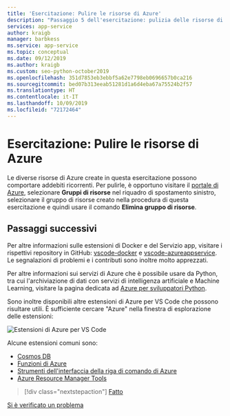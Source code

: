 ```yaml
---
title: 'Esercitazione: Pulire le risorse di Azure'
description: "Passaggio 5 dell'esercitazione: pulizia delle risorse di Azure per evitare di incorrere in addebiti ricorrenti."
services: app-service
author: kraigb
manager: barbkess
ms.service: app-service
ms.topic: conceptual
ms.date: 09/12/2019
ms.author: kraigb
ms.custom: seo-python-october2019
ms.openlocfilehash: 351d7853eb3ebbf5a62e7798eb0696657b0ca216
ms.sourcegitcommit: bed07b313eeab51281d1a6d4eba67a75524b2f57
ms.translationtype: HT
ms.contentlocale: it-IT
ms.lasthandoff: 10/09/2019
ms.locfileid: "72172464"
---
```

# <a name="tutorial-clean-up-azure-resources"></a>Esercitazione: Pulire le risorse di Azure

Le diverse risorse di Azure create in questa esercitazione possono comportare addebiti ricorrenti. Per pulirle, è opportuno visitare il [portale di Azure](https://portal.azure.com), selezionare **Gruppi di risorse** nel riquadro di spostamento sinistro, selezionare il gruppo di risorse creato nella procedura di questa esercitazione e quindi usare il comando **Elimina gruppo di risorse**.

## <a name="next-steps"></a>Passaggi successivi

Per altre informazioni sulle estensioni di Docker e del Servizio app, visitare i rispettivi repository in GitHub: [vscode-docker](https://github.com/Microsoft/vscode-docker) e [vscode-azureappservice](https://github.com/Microsoft/vscode-azureappservice). Le segnalazioni di problemi e i contributi sono inoltre molto apprezzati.

Per altre informazioni sui servizi di Azure che è possibile usare da Python, tra cui l'archiviazione di dati con servizi di intelligenza artificiale e Machine Learning, visitare la pagina dedicata ad [Azure per sviluppatori Python](https://docs.microsoft.com/python/azure/?view=azure-python).

Sono inoltre disponibili altre estensioni di Azure per VS Code che possono risultare utili. È sufficiente cercare "Azure" nella finestra di esplorazione delle estensioni:

![Estensioni di Azure per VS Code](media/deploy-containers/azure-extensions.png)

Alcune estensioni comuni sono:

- [Cosmos DB](https://marketplace.visualstudio.com/items?itemName=ms-azuretools.vscode-cosmosdb)
- [Funzioni di Azure](https://marketplace.visualstudio.com/items?itemName=ms-azuretools.vscode-azurefunctions)
- [Strumenti dell'interfaccia della riga di comando di Azure](https://marketplace.visualstudio.com/items?itemName=ms-vscode.azurecli)
- [Azure Resource Manager Tools](https://marketplace.visualstudio.com/items?itemName=msazurermtools.azurerm-vscode-tools)

> [!div class="nextstepaction"]
> [Fatto](https://docs.microsoft.com/python/azure/?view=azure-python)

[Si è verificato un problema](https://www.research.net/r/PWZWZ52?tutorial=vscode-appservice-containers&step=07-clean-up-resources)
